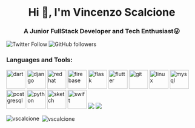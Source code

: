 <h1 align="center">Hi 👋, I'm Vincenzo Scalcione</h1>
<h3 align="center">A Junior FullStack Developer and Tech Enthusiast😜</h3>

![Twitter Follow](https://img.shields.io/twitter/follow/vscalcione?label=VincenzoScalci1&logo=twitter&style=for-the-badge)
![GitHub followers](https://img.shields.io/github/followers/vscalcione?logo=GitHub&style=for-the-badge)
<br />

### Languages and Tools:

<p align="left">
  <img src="https://www.vectorlogo.zone/logos/dartlang/dartlang-icon.svg" alt="dart" width="50" height="50"/> 
  <img src="https://devicons.github.io/devicon/devicon.git/icons/django/django-original.svg" alt="django" width="50" height="50"/> 
  <img src="https://devicon.dev/devicon.git/icons/redhat/redhat-original-wordmark.svg" alt="redhat" width="50" height="50"/> 
  <img src="https://www.vectorlogo.zone/logos/firebase/firebase-icon.svg" alt="firebase" width="50" height="50"/> 
  <img src="https://www.vectorlogo.zone/logos/pocoo_flask/pocoo_flask-icon.svg" alt="flask" width="50" height="50"/> 
  <img src="https://www.vectorlogo.zone/logos/flutterio/flutterio-icon.svg" alt="flutter" width="50" height="50"/> 
  <img src="https://www.vectorlogo.zone/logos/git-scm/git-scm-icon.svg" alt="git" width="50" height="50"/> 
  <img src="https://devicons.github.io/devicon/devicon.git/icons/linux/linux-original.svg" alt="linux" width="50" height="50"/> 
  <img src="https://devicons.github.io/devicon/devicon.git/icons/mysql/mysql-original-wordmark.svg" alt="mysql" width="50" height="50"/> 
  <img src="https://devicons.github.io/devicon/devicon.git/icons/postgresql/postgresql-original-wordmark.svg" alt="postgresql" width="50" height="50"/> 
  <img src="https://devicons.github.io/devicon/devicon.git/icons/python/python-original.svg" alt="python" width="50" height="50"/> 
  <img src="https://www.vectorlogo.zone/logos/sketchapp/sketchapp-icon.svg" alt="sketch" width="50" height="50"/> 
  <img src="https://devicons.github.io/devicon/devicon.git/icons/swift/swift-original-wordmark.svg" alt="swift" width="50" height="50"/>
  <img src="https://img.icons8.com/color/48/000000/ubuntu--v1.png"/>
  <img src="https://img.icons8.com/color/48/000000/typescript.png"/>
</p>

<p><img align="left" src="https://github-readme-stats.vercel.app/api/top-langs/?username=vscalcione&layout=compact&hide=html&langs_count=10" alt="vscalcione" /></p>
<p>&nbsp;<img align="center" src="https://github-readme-stats.vercel.app/api?username=vscalcione&show_icons=true" alt="vscalcione" /></p>

